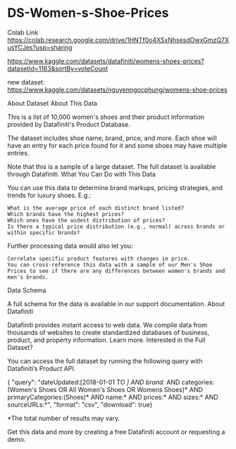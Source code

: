 # DS-Women-s-Shoe-Prices


Colab Link
https://colab.research.google.com/drive/1HNTf0o4XSxNhsesdOwxGmzQ7XusYCJes?usp=sharing

https://www.kaggle.com/datasets/datafiniti/womens-shoes-prices?datasetId=1163&sortBy=voteCount

new dataset: https://www.kaggle.com/datasets/nguyenngocphung/womens-shoe-prices

About Dataset
About This Data

This is a list of 10,000 women's shoes and their product information provided by Datafiniti's Product Database.

The dataset includes shoe name, brand, price, and more. Each shoe will have an entry for each price found for it and some shoes may have multiple entries.

Note that this is a sample of a large dataset. The full dataset is available through Datafiniti.
What You Can Do with This Data

You can use this data to determine brand markups, pricing strategies, and trends for luxury shoes. E.g.:

    What is the average price of each distinct brand listed?
    Which brands have the highest prices?
    Which ones have the widest distribution of prices?
    Is there a typical price distribution (e.g., normal) across brands or within specific brands?

Further processing data would also let you:

    Correlate specific product features with changes in price.
    You can cross-reference this data with a sample of our Men's Shoe Prices to see if there are any differences between women's brands and men's brands.

Data Schema

A full schema for the data is available in our support documentation.
About Datafiniti

Datafiniti provides instant access to web data. We compile data from thousands of websites to create standardized databases of business, product, and property information. Learn more.
Interested in the Full Dataset?

You can access the full dataset by running the following query with Datafiniti’s Product API.

{ "query": "dateUpdated:[2018-01-01 TO *] AND brand:* AND categories:(Women's Shoes OR All Women's Shoes OR Womens Shoes)* AND primaryCategories:(Shoes)* AND name:* AND prices:* AND sizes:* AND sourceURLs:*", "format": "csv", "download": true}

*The total number of results may vary.

Get this data and more by creating a free Datafiniti account or requesting a demo.
